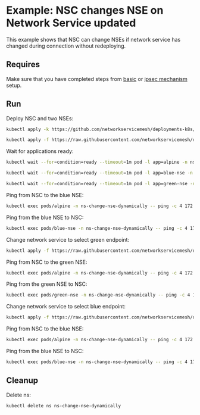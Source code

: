 # Example: NSC changes NSE on Network Service updated

This example shows that NSC can change NSEs if network service has changed during connection without redeploying.

## Requires

Make sure that you have completed steps from [basic](../../basic) or [ipsec mechanism](../../ipsec_mechanism) setup.

## Run

Deploy NSC and two NSEs:
```bash
kubectl apply -k https://github.com/networkservicemesh/deployments-k8s/examples/features/change-nse-dynamically?ref=438650c219d470bac4215f3ae827a07bd275e8d1
```

```bash
kubectl apply -f https://raw.githubusercontent.com/networkservicemesh/deployments-k8s/438650c219d470bac4215f3ae827a07bd275e8d1/examples/features/change-nse-dynamically/blue-netsvc.yaml
```

Wait for applications ready:
```bash
kubectl wait --for=condition=ready --timeout=1m pod -l app=alpine -n ns-change-nse-dynamically
```
```bash
kubectl wait --for=condition=ready --timeout=1m pod -l app=blue-nse -n ns-change-nse-dynamically
```
```bash
kubectl wait --for=condition=ready --timeout=1m pod -l app=green-nse -n ns-change-nse-dynamically
```

Ping from NSC to the blue NSE:
```bash
kubectl exec pods/alpine -n ns-change-nse-dynamically -- ping -c 4 172.16.2.100
```

Ping from the blue NSE to NSC:
```bash
kubectl exec pods/blue-nse -n ns-change-nse-dynamically -- ping -c 4 172.16.2.101
```

Change network service to select green endpoint:
```bash
kubectl apply -f https://raw.githubusercontent.com/networkservicemesh/deployments-k8s/438650c219d470bac4215f3ae827a07bd275e8d1/examples/features/change-nse-dynamically/green-netsvc.yaml
```

Ping from NSC to the green NSE:
```bash
kubectl exec pods/alpine -n ns-change-nse-dynamically -- ping -c 4 172.16.1.100
```

Ping from the green NSE to NSC:
```bash
kubectl exec pods/green-nse -n ns-change-nse-dynamically -- ping -c 4 172.16.1.101
```

Change network service to select blue endpoint:
```bash
kubectl apply -f https://raw.githubusercontent.com/networkservicemesh/deployments-k8s/438650c219d470bac4215f3ae827a07bd275e8d1/examples/features/change-nse-dynamically/blue-netsvc.yaml
```

Ping from NSC to the blue NSE:
```bash
kubectl exec pods/alpine -n ns-change-nse-dynamically -- ping -c 4 172.16.2.100
```

Ping from the blue NSE to NSC:
```bash
kubectl exec pods/blue-nse -n ns-change-nse-dynamically -- ping -c 4 172.16.2.101
```

## Cleanup

Delete ns:
```bash
kubectl delete ns ns-change-nse-dynamically
```
